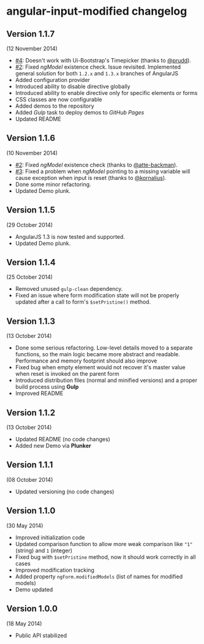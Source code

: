 # angular-input-modified changelog

## Version 1.1.7
(12 November 2014)

- [\#4][issue-4]: Doesn't work with Ui-Bootstrap's Timepicker
  (thanks to [@prudd][user-prudd]).
- [\#2][issue-2]: Fixed *ngModel* existence check.
  Issue revisited.
  Implemented general solution for both `1.2.x` and `1.3.x` branches of AngularJS
- Added configuration provider
- Introduced ability to disable directive globally
- Introduced ability to enable directive only for specific elements or forms
- CSS classes are now configurable
- Added demos to the repository
- Added *Gulp* task to deploy demos to *GitHub Pages*
- Updated README

## Version 1.1.6
(10 November 2014)

- [\#2][issue-2]: Fixed *ngModel* existence check
  (thanks to [@atte-backman][user-atte-backman]).
- [\#3][issue-3]: Fixed a problem when *ngModel* pointing to a missing variable will cause exception when input is reset
  (thanks to [@kornalius][user-kornalius]).
- Done some minor refactoring.
- Updated Demo plunk.

## Version 1.1.5
(29 October 2014)

- AngularJS 1.3 is now tested and supported.
- Updated Demo plunk.

## Version 1.1.4
(25 October 2014)

- Removed unused `gulp-clean` dependency.
- Fixed an issue where form modification state will not be properly updated after a call to form's `$setPristine()` method.

## Version 1.1.3
(13 October 2014)

- Done some serious refactoring.
  Low-level details moved to a separate functions, so the main logic became more abstract and readable.
  Performance and memory footprint should also improve
- Fixed bug when empty element would not recover it's master value when reset is invoked on the parent form
- Introduced distribution files (normal and minified versions) and a proper build process using **Gulp**
- Improved README

## Version 1.1.2
(13 October 2014)

- Updated README (no code changes)
- Added new Demo via **Plunker**

## Version 1.1.1
(08 October 2014)

- Updated versioning (no code changes)

## Version 1.1.0
(30 May 2014)

- Improved initialization code
- Updated comparison function to allow more weak comparison like `"1"` (string) and `1` (integer)
- Fixed bug with `$setPristine` method, now it should work correctly in all cases
- Improved modification tracking
- Added property `ngForm.modifiedModels` (list of names for modified models)
- Demo updated

## Version 1.0.0
(18 May 2014)

- Public API stabilized


  <!-- *** LINKS *** -->

  <!-- Issues -->

  [issue-2]: https://github.com/betsol/angular-input-modified/pull/2
  [issue-3]: https://github.com/betsol/angular-input-modified/issues/3
  [issue-4]: https://github.com/betsol/angular-input-modified/issues/4
  
  <!-- Users -->
  
  [user-atte-backman]: https://github.com/atte-backman
  [user-kornalius]: https://github.com/kornalius
  [user-prudd]: https://github.com/prudd
